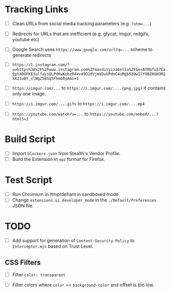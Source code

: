 
# Tracking Links

- [ ] Clean URLs from social media tracking parameters (e.g. `?utm=...`)

- [ ] Redirects for URLs that are inefficient (e.g. gfycat, imgur, redgifs, youtube etc)

- [ ] Google Search uses `https://www.google.com/url?q=...` scheme to generate redirects
- [ ] `https://l.instagram.com/?u=https%3A%2F%2Fwww.instagram.com%2Fmandityizabellu%2F&e=ATMafu57CaEpt4DOFKE3alfayiOLPdKwKobzR4xv49O1dVjmVDvUPdnC4uMgb539wIlY9BZ0GH3M2kK21uBt_slWgZ58SqSFhmb8yA&s=1`
- [ ] `https://imgur.com/...` to `https://i.imgur.com/....{png,jpg}` if contains only one image.
- [ ] `https://i.imgur.com/....gifv` to `https://i.imgur.com/....mp4`
- [ ] `https://youtube.com/watch?v=...` to `https://youtube.com/embed/...?html5=1`

# Build Script

- [ ] Import `blockers.json` from Stealth's Vendor Profile.
- [ ] Build the Extension in `xpi` format for Firefox.

# Test Script

- [ ] Run Chromium in /tmp/defiant in sandboxed mode
- [ ] Change `extensions.ui.developer_mode` in the `./Default/Preferences` JSON file.

# TODO

- [ ] Add support for generation of `Content-Security-Policy` to `Interceptor.mjs` based on Trust Level.

## CSS Filters

- [ ] Filter `color: transparent`
- [ ] Filter colors where `color` == `background-color` and offset is too low.

